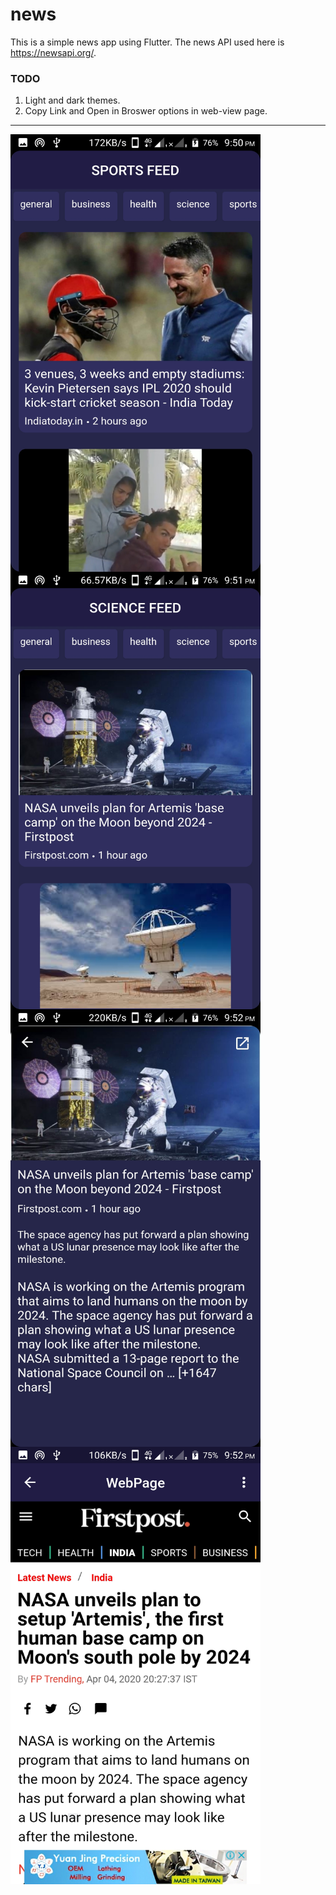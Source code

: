 # news

This is a simple news app using Flutter. The news API used here is https://newsapi.org/.
  
### TODO
1. Light and dark themes.
2. Copy Link and Open in Broswer options in web-view page.


  <hr>
<img align="left" width="400" height="700" src="https://github.com/varamsky/news/blob/master/Screenshot_20200404-215059.jpeg"/>

<img align="left" width="400" height="700" src="https://github.com/varamsky/news/blob/master/Screenshot_20200404-215117.jpeg"/>

<br><br><br><br><br><br><br><br><br><br><br><br><br><br><br><br><br><br><br><br><br><br><br><br><br><br><br><br><br><br><br>
<img align="left" width="400" height="700" src="https://github.com/varamsky/news/blob/master/Screenshot_20200404-215210.jpeg"/>

<img align="left" width="400" height="700" src="https://github.com/varamsky/news/blob/master/Screenshot_20200404-215252.jpeg"/>
